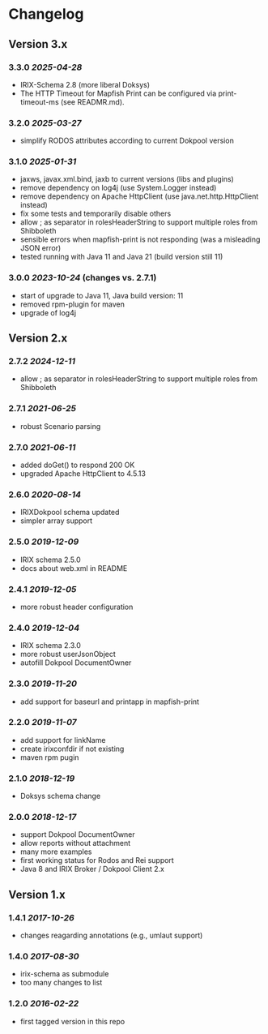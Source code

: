 # Changelog

## Version 3.x

### 3.3.0 *2025-04-28*

 - IRIX-Schema 2.8 (more liberal Doksys)
 - The HTTP Timeout for Mapfish Print can be configured via
   print-timeout-ms (see READMR.md).

### 3.2.0 *2025-03-27*

 - simplify RODOS attributes according to current Dokpool version

### 3.1.0 *2025-01-31*

 - jaxws, javax.xml.bind, jaxb to current versions (libs and plugins)
 - remove dependency on log4j (use System.Logger instead)
 - remove dependency on Apache HttpClient (use java.net.http.HttpClient instead)
 - fix some tests and temporarily disable others
 - allow ; as separator in rolesHeaderString to support multiple roles from Shibboleth
 - sensible errors when mapfish-print is not responding (was a misleading JSON error)
 - tested running with Java 11 and Java 21 (build version still 11)

### 3.0.0 *2023-10-24* (changes vs. 2.7.1)

 - start of upgrade to Java 11, Java build version: 11
 - removed rpm-plugin for maven
 - upgrade of log4j

## Version 2.x

### 2.7.2 *2024-12-11*

 - allow ; as separator in rolesHeaderString to support multiple roles from Shibboleth

### 2.7.1 *2021-06-25*

 - robust Scenario parsing

### 2.7.0 *2021-06-11*

 - added doGet() to respond 200 OK
 - upgraded Apache HttpClient to 4.5.13

### 2.6.0 *2020-08-14*

 - IRIXDokpool schema updated
 - simpler array support


### 2.5.0 *2019-12-09*

 - IRIX schema 2.5.0
 - docs about web.xml in README

### 2.4.1 *2019-12-05*

 - more robust header configuration

### 2.4.0 *2019-12-04*

 - IRIX schema 2.3.0
 - more robust userJsonObject
 - autofill Dokpool DocumentOwner

### 2.3.0 *2019-11-20*

 - add support for baseurl and printapp in mapfish-print

### 2.2.0 *2019-11-07*

 - add support for linkName
 - create irixconfdir if not existing
 - maven rpm pugin

### 2.1.0 *2018-12-19*

 - Doksys schema change

### 2.0.0 *2018-12-17*

 - support Dokpool DocumentOwner
 - allow reports without attachment
 - many more examples
 - first working status for Rodos and Rei support
 - Java 8 and IRIX Broker / Dokpool Client 2.x

## Version 1.x

### 1.4.1 *2017-10-26*

 - changes reagarding annotations (e.g., umlaut support)

### 1.4.0 *2017-08-30*

 - irix-schema as submodule
 - too many changes to list

### 1.2.0 *2016-02-22*

 - first tagged version in this repo
